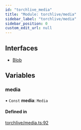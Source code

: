 ```yaml
---
id: "torchlive_media"
title: "Module: torchlive/media"
sidebar_label: "torchlive/media"
sidebar_position: 0
custom_edit_url: null
---
```


## Interfaces

- [Blob](../interfaces/torchlive_media.blob.md)

## Variables

### media

• `Const` **media**: `Media`

#### Defined in

[torchlive/media.ts:92](https://github.com/facebookresearch/playtorch/blob/f2fd162/react-native-pytorch-core/src/torchlive/media.ts#L92)
